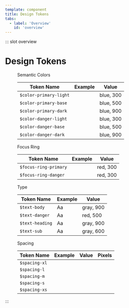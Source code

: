 ```yaml
---
template: component
title: Design Tokens
tabs:
  - label: 'Overview'
    id: 'overview'
---
```


::: slot overview

# Design Tokens

<figure class="ods-table--figure">
  <figcaption class="ods-table--figcaption">
    Semantic Colors
  </figcaption>
  <table class="ods-table">
    <thead>
      <tr>
        <th scope="column">Token Name</th>
        <th scope="column">Example</th>
        <th scope="column">Value</th>
      </tr>
    </thead>
    <tbody>
      <tr>
        <td class="is-ods-table-checkbox"><div><code>$color-primary-light</code></div></td>
        <td><span class="sample-token sample-token--color-primary-light"></span></td>
        <td>blue, 300</td>
      </tr>
      <tr>
        <td><code>$color-primary-base</code></td>
        <td><span class="sample-token sample-token--color-primary-base"></span></td>
        <td>blue, 500</td>
      </tr>
      <tr>
        <td><code>$color-primary-dark</code></td>
        <td><span class="sample-token sample-token--color-primary-dark"></span></td>
        <td>blue, 900</td>
      </tr>
      <tr>
        <td><code>$color-danger-light</code></td>
        <td><span class="sample-token sample-token--color-danger-light"></span></td>
        <td>blue, 300</td>
      </tr>
      <tr>
        <td><code>$color-danger-base</code></td>
        <td><span class="sample-token sample-token--color-danger-base"></span></td>
        <td>blue, 500</td>
      </tr>
      <tr>
        <td><code>$color-danger-dark</code></td>
        <td><span class="sample-token sample-token--color-danger-dark"></span></td>
        <td>blue, 900</td>
      </tr>
    </tbody>
  </table>
</figure>

<figure class="ods-table--figure">
  <figcaption class="ods-table--figcaption">
    Focus Ring
  </figcaption>
  <table class="ods-table">
    <thead>
      <tr>
        <th scope="column">Token Name</th>
        <th scope="column">Example</th>
        <th scope="column">Value</th>
      </tr>
    </thead>
    <tbody>
      <tr>
        <td><code>$focus-ring-primary</code></td>
        <td><span class="sample-token sample-token--color-primary-outline"></span></td>
        <td>red, 300</td>
      </tr>
      <tr>
        <td><code>$focus-ring-danger</code></td>
        <td><span class="sample-token sample-token--color-danger-outline"></span></td>
        <td>red, 300</td>
      </tr>
    </tbody>
  </table>
</figure>

<figure class="ods-table--figure">
  <figcaption class="ods-table--figcaption">
    Type
  </figcaption>
  <table class="ods-table">
    <thead>
      <tr>
        <th scope="column">Token Name</th>
        <th scope="column">Example</th>
        <th scope="column">Value</th>
      </tr>
    </thead>
    <tbody>
      <tr>
        <td><code>$text-body</code></td>
        <td><span class="sample-token--text-body">Aa</span></td>
        <td>gray, 900</td>
      </tr>
      <tr>
        <td><code>$text-danger</code></td>
        <td><span class="sample-token--text-danger">Aa</span></td>
        <td>red, 500</td>
      </tr>
      <tr>
        <td><code>$text-heading</code></td>
        <td><span class="sample-token--text-heading">Aa</span></td>
        <td>gray, 900</td>
      </tr>
      <tr>
        <td><code>$text-sub</code></td>
        <td><span class="sample-token--text-sub">Aa</span></td>
        <td>gray, 600</td>
      </tr>
    </tbody>
  </table>
</figure>

<figure class="ods-table--figure">
  <figcaption class="ods-table--figcaption">
    Spacing
  </figcaption>
  <table class="ods-table">
    <thead>
      <tr>
        <th scope="column">
          Token Name
        </th>
        <th scope="column">
          Example
        </th>
        <th scope="column">
          Value
        </th>
        <th scope="column">
          Pixels
        </th>
      </tr>
    </thead>
    <tbody>
      <tr>
        <td>
          <code>$spacing-xl</code>
        </td>
        <td>
          <div class="sample--spacing-spacing-xl"></div>
        </td>
        <td>
          <span class="conversion--spacing-xl-actual"></span>
        </td>
        <td>
          <span class="conversion--spacing-xl-px"></span>
        </td>
      </tr>
      <tr>
        <td>
          <code>$spacing-l</code>
        </td>
        <td>
          <div class="sample--spacing-spacing-l"></div>
        </td>
        <td>
          <span class="conversion--spacing-l-actual"></span>
        </td>
        <td>
          <span class="conversion--spacing-l-px"></span>
        </td>
      </tr>
      <tr>
        <td>
          <code>$spacing-m</code>
        </td>
        <td>
          <div class="sample--spacing-spacing-m"></div>
        </td>
        <td>
          <span class="conversion--spacing-m-actual"></span>
        </td>
        <td>
          <span class="conversion--spacing-m-px"></span>
        </td>
      </tr>
      <tr>
        <td>
          <code>$spacing-s</code>
        </td>
        <td>
          <div class="sample--spacing-spacing-s"></div>
        </td>
        <td>
          <span class="conversion--spacing-s-actual"></span>
        </td>
        <td>
          <span class="conversion--spacing-s-px"></span>
        </td>
      </tr>
      <tr>
        <td>
          <code>$spacing-xs</code>
        </td>
        <td>
          <div class="sample--spacing-spacing-xs"></div>
        </td>
        <td>
          <span class="conversion--spacing-xs-actual"></span>
        </td>
        <td>
          <span class="conversion--spacing-xs-px"></span>
        </td>
      </tr>
    </tbody>
  </table>
</figure>

:::
